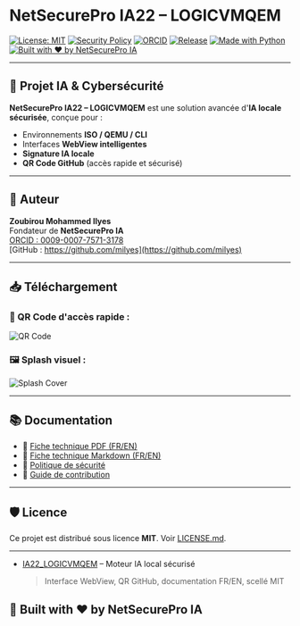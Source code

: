 # NetSecurePro IA22 – LOGICVMQEM

[![License: MIT](https://img.shields.io/badge/License-MIT-green.svg)](./LICENSE.md)
[![Security Policy](https://img.shields.io/badge/Security-Policy-blue.svg)](./SECURITY.md)
[![ORCID](https://img.shields.io/badge/ORCID-0009--0007--7571--3178-lightgrey.svg)](https://orcid.org/0009-0007-7571-3178)
[![Release](https://img.shields.io/badge/Release-FINAL--2025-blueviolet.svg)](https://github.com/milyes)
[![Made with Python](https://img.shields.io/badge/Made%20with-Python-blue.svg)](https://www.python.org/)
[![Built with ❤️ by NetSecurePro IA](https://img.shields.io/badge/Built%20with-%E2%9D%A4%EF%B8%8F%20by%20NetSecurePro%20IA-red.svg)](https://github.com/milyes)

---

## 🔐 Projet IA & Cybersécurité

**NetSecurePro IA22 – LOGICVMQEM** est une solution avancée d'**IA locale sécurisée**, conçue pour :
- Environnements **ISO / QEMU / CLI**
- Interfaces **WebView intelligentes**
- **Signature IA locale**
- **QR Code GitHub** (accès rapide et sécurisé)

---

## 🧠 Auteur

**Zoubirou Mohammed Ilyes**  
Fondateur de **NetSecurePro IA**  
[ORCID : 0009-0007-7571-3178](https://orcid.org/0009-0007-7571-3178)  
[GitHub : https://github.com/milyes](https://github.com/milyes)

---

## 📥 Téléchargement

### 📲 QR Code d'accès rapide :  
![QR Code](./assets/qr_code.png)

### 🖼️ Splash visuel :  
![Splash Cover](./assets/splash_cover.png)

---

## 📚 Documentation

- 📄 [Fiche technique PDF (FR/EN)](./docs/NetSecureProIA22LOGICVMQEMA4FR_EN.pdf)
- 📄 [Fiche technique Markdown (FR/EN)](./docs/NetSecureProIA22LOGICVMQEMA4FR_EN.md)
- 🔐 [Politique de sécurité](./SECURITY.md)
- 🤝 [Guide de contribution](./CONTRIBUTING.md)

---

## 🛡️ Licence

Ce projet est distribué sous licence **MIT**. Voir [LICENSE.md](./LICENSE.md).

---
- [IA22_LOGICVMQEM](https://github.com/milyes/IA22_LOGICVMQEM) – Moteur IA local sécurisé  
  > Interface WebView, QR GitHub, documentation FR/EN, scellé MIT
## 🚀 Built with ❤️ by NetSecurePro IA
